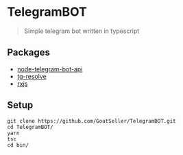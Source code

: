 # TelegramBOT
> Simple telegram bot written in typescript
## Packages
* [node-telegram-bot-api](https://www.npmjs.com/package/node-telegram-bot-api)
* [tg-resolve](https://www.npmjs.com/package/tg-resolve)
* [rxjs](https://www.npmjs.com/package/rxjs)
## Setup
```
git clone https://github.com/GoatSeller/TelegramBOT.git
cd TelegramBOT/
yarn
tsc
cd bin/
```
